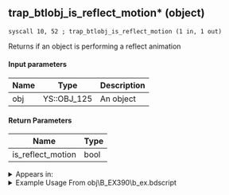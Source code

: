 ## trap_btlobj_is_reflect_motion* (object)

`syscall 10, 52 ; trap_btlobj_is_reflect_motion (1 in, 1 out)`

Returns if an object is performing a reflect animation

#### Input parameters
| Name | Type | Description
|------|------|------------
| obj   | YS::OBJ_125   | An object


#### Return Parameters
| Name | Type
|------|-----
| is_reflect_motion   | bool   


<details>
	<summary>Appears in:</summary>
| filename | Entity (obj)
|----------|-------------
| obj\B_EX390\b_ex.bdscript       | ((B) Hooded Roxas)          
| obj\N_CM020_BTL\n_cm.bdscript       | ((N) Lexaeus (BTL) (CM))          

</details>

<details>
	<summary>Example Usage From obj\B_EX390\b_ex.bdscript</summary>
```plaintext
L1635:
 pushFromFSp 0
 fetchValue 4
 syscall 1, 94 ; trap_sysobj_is_exist (1 in, 1 out)
 jz L1752
 pushFromFSp 0
 syscall 10, 52 ; trap_btlobj_is_reflect_motion (1 in, 1 out)
 dup 
 jz L1658
 pushFromFSp 0
 pushImm 1
 syscall 1, 150 ; trap_obj_motion_check_range (2 in, 1 out)
 eqzv
```
</details>


